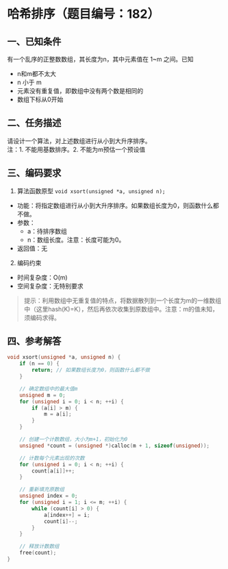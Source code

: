 # 哈希排序（题目编号：182）

## 一、已知条件

有一个乱序的正整数数组，其长度为n，其中元素值在 1~m 之间。已知

- n和m都不太大
- n 小于 m
- 元素没有重复值，即数组中没有两个数是相同的
- 数组下标从0开始

## 二、任务描述

请设计一个算法，对上述数组进行从小到大升序排序。  
注：1. 不能用基数排序。2. 不能为m预估一个预设值

## 三、编码要求

1. 算法函数原型
`void xsort(unsigned *a, unsigned n);`
- 功能：将指定数组进行从小到大升序排序。如果数组长度为0，则函数什么都不做。
- 参数：
  - a：待排序数组
  - n：数组长度。注意：长度可能为0。
- 返回值：无
2. 编码约束
- 时间复杂度：O(m)
- 空间复杂度：无特别要求
> 提示：利用数组中无重复值的特点，将数据散列到一个长度为m的一维数组中（这里hash(K)=K），然后再依次收集到原数组中。注意：m的值未知，须编码求得。

## 四、参考解答

```c
void xsort(unsigned *a, unsigned n) {
    if (n == 0) {
        return; // 如果数组长度为0，则函数什么都不做
    }

    // 确定数组中的最大值m
    unsigned m = 0;
    for (unsigned i = 0; i < n; ++i) {
        if (a[i] > m) {
            m = a[i];
        }
    }

    // 创建一个计数数组，大小为m+1，初始化为0
    unsigned *count = (unsigned *)calloc(m + 1, sizeof(unsigned));

    // 计数每个元素出现的次数
    for (unsigned i = 0; i < n; ++i) {
        count[a[i]]++;
    }

    // 重新填充原数组
    unsigned index = 0;
    for (unsigned i = 1; i <= m; ++i) {
        while (count[i] > 0) {
            a[index++] = i;
            count[i]--;
        }
    }

    // 释放计数数组
    free(count);
}
```